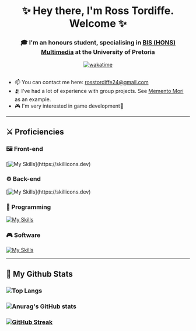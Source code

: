 <h1 align="center"> ✨ Hey there, I'm Ross Tordiffe. Welcome ✨</h1>

<h3 align="center"> 🎓 I'm an honours student, specialising in <a href="https://www.up.ac.za/information-science/article/1946993/bis-hons-specialising-in-multimedia">BIS (HONS) Multimedia</a> at the University of Pretoria </h3>

<div align="center">

  [![wakatime](https://wakatime.com/badge/user/da6bc04f-4670-4493-b644-62484e61879e.svg)](https://wakatime.com/@da6bc04f-4670-4493-b644-62484e61879e)
</div>

##
- 📫 You can contact me here: [rosstordiffe24@gmail.com](mailto:rosstordiffe24@gmail.com)
- 🫂 I've had a lot of experience with group projects. See [Memento Mori](https://github.com/Multimedia-Overachievers/COS214-Project) as an example.
- 🎮 I'm very interested in game development🙂
---
## ⚔️ Proficiencies
### 🖼️ Front-end
[![My Skills](https://skillicons.dev/icons?i=html,css,react,vue,jquery,)](https://skillicons.dev)
### ⚙️ Back-end
[![My Skills](https://skillicons.dev/icons?i=nodejs,mysql,express,php,mongodb,)](https://skillicons.dev)
### 📘 Programming
[![My Skills](https://skillicons.dev/icons?i=javascript,java,cpp,python,cs)](https://skillicons.dev)
### 🎮 Software
[![My Skills](https://skillicons.dev/icons?i=unity,figma,ai,ps,au,pr,vscode,g)](https://skillicons.dev)

---
## 👾 My Github Stats
### ![Top Langs](https://github-readme-stats.vercel.app/api/top-langs/?username=ross-tordiffe&layout=compact&theme=onedark)
### ![Anurag's GitHub stats](https://github-readme-stats.vercel.app/api?username=ross-tordiffe&show_icons=true&theme=onedark)
### [![GitHub Streak](https://streak-stats.demolab.com/?user=ross-tordiffe&theme=onedark)](https://git.io/streak-stats)
